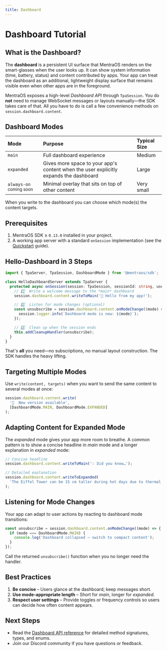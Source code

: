 ```yaml
---
title: Dashboard
---
```


# Dashboard Tutorial

## What is the Dashboard?

The **dashboard** is a persistent UI surface that MentraOS renders on the smart-glasses when the user looks up.  It can show system information (time, battery, status) and content contributed by apps.  Your app can treat the dashboard as an additional, lightweight display surface that remains visible even when other apps are in the foreground.

MentraOS exposes a high-level *Dashboard API* through `TpaSession`.  You do **not** need to manage WebSocket messages or layouts manually—the SDK takes care of that.  All you have to do is call a few convenience methods on `session.dashboard.content`.

## Dashboard Modes

| Mode | Purpose | Typical Size |
| :--- | :------ | :----------- |
| `main` | Full dashboard experience | Medium |
| `expanded` | Gives more space to your app's content when the user explicitly expands the dashboard | Large |
| `always-on` <sup>coming soon</sup>| Minimal overlay that sits on top of other content | Very small |

When you write to the dashboard you can choose which mode(s) the content targets.

## Prerequisites

1. MentraOS SDK ≥ `0.13.0` installed in your project.
2. A working app server with a standard `onSession` implementation (see the [Quickstart](/quickstart) guide).

## Hello-Dashboard in 3 Steps

```typescript title="packages/apps/hello-dashboard/src/index.ts"
import { TpaServer, TpaSession, DashboardMode } from '@mentraos/sdk';

class HelloDashboardServer extends TpaServer {
  protected async onSession(session: TpaSession, sessionId: string, userId: string) {
    // 1️⃣  Write a welcome message to the *main* dashboard
    session.dashboard.content.writeToMain('👋 Hello from my app!');

    // 2️⃣  Listen for mode changes (optional)
    const unsubscribe = session.dashboard.content.onModeChange((mode) => {
      session.logger.info(`Dashboard mode is now: ${mode}`);
    });

    // 3️⃣  Clean up when the session ends
    this.addCleanupHandler(unsubscribe);
  }
}
```

That's **all** you need—no subscriptions, no manual layout construction.  The SDK handles the heavy lifting.

## Targeting Multiple Modes

Use `write(content, targets)` when you want to send the same content to several modes at once:

```typescript
session.dashboard.content.write(
  '📢  New version available',
  [DashboardMode.MAIN, DashboardMode.EXPANDED]
);
```

## Adapting Content for Expanded Mode

The *expanded* mode gives your app more room to breathe.  A common pattern is to show a concise headline in *main* mode and a longer explanation in *expanded* mode:

```typescript
// Concise headline
session.dashboard.content.writeToMain('💡 Did you know…');

// Detailed explanation
session.dashboard.content.writeToExpanded(
  'The Eiffel Tower can be 15 cm taller during hot days due to thermal expansion.'
);
```

## Listening for Mode Changes

Your app can adapt to user actions by reacting to dashboard mode transitions:

```typescript
const unsubscribe = session.dashboard.content.onModeChange((mode) => {
  if (mode === DashboardMode.MAIN) {
    console.log('Dashboard collapsed – switch to compact content');
  }
});
```

Call the returned `unsubscribe()` function when you no longer need the handler.

## Best Practices

1. **Be concise** – Users glance at the dashboard; keep messages short.
3. **Use mode-appropriate length** – Short for *main*, longer for *expanded*.
5. **Respect user settings** – Provide toggles or frequency controls so users can decide how often content appears.

## Next Steps

* Read the [Dashboard API reference](/reference/dashboard-api) for detailed method signatures, types, and enums.
* Join our Discord community if you have questions or feedback.
